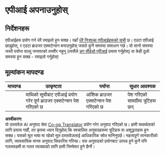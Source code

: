 <!--
CO_OP_TRANSLATOR_METADATA:
{
  "original_hash": "a0c78d1dd9d1acdbf7f52e7cc3ebe1a7",
  "translation_date": "2025-08-25T23:34:00+00:00",
  "source_file": "5-browser-extension/2-forms-browsers-local-storage/assignment.md",
  "language_code": "ne"
}
-->
# एपीआई अपनाउनुहोस्

## निर्देशनहरू

एपीआईहरू प्रयोग गर्न धेरै रमाइलो हुन सक्छ। यहाँ [धेरै निःशुल्क एपीआईहरूको सूची](https://github.com/public-apis/public-apis) छ। एउटा एपीआई छान्नुहोस्, र एउटा ब्राउजर एक्सटेन्सन बनाउनुहोस् जसले कुनै समस्या समाधान गर्छ। यो सानो समस्या जस्तै पर्याप्त पाल्तु जनावरको तस्वीर नहुनु (त्यसैले [डग सीईओ एपीआई](https://dog.ceo/dog-api/) प्रयास गर्नुहोस्) वा केही ठूलो समस्या हुन सक्छ - रमाइलो गर्नुहोस्!

## मूल्यांकन मापदण्ड

| मापदण्ड | उत्कृष्टता                                                                  | पर्याप्त                                 | सुधार आवश्यक       |
| -------- | -------------------------------------------------------------------------- | ---------------------------------------- | ----------------------- |
|          | माथिको सूचीबाट एपीआई प्रयोग गरेर पूर्ण ब्राउजर एक्सटेन्सन पेश गरिएको छ | आंशिक ब्राउजर एक्सटेन्सन पेश गरिएको छ | पेश गरिएको सामग्रीमा त्रुटिहरू छन् |

**अस्वीकरण**:  
यो दस्तावेज़ AI अनुवाद सेवा [Co-op Translator](https://github.com/Azure/co-op-translator) प्रयोग गरेर अनुवाद गरिएको छ। हामी यथार्थताको लागि प्रयास गर्छौं, तर कृपया ध्यान दिनुहोस् कि स्वचालित अनुवादहरूमा त्रुटिहरू वा अशुद्धताहरू हुन सक्छ। यसको मूल भाषा मा रहेको मूल दस्तावेज़लाई आधिकारिक स्रोत मानिनुपर्छ। महत्वपूर्ण जानकारीको लागि, व्यावसायिक मानव अनुवाद सिफारिस गरिन्छ। यस अनुवादको प्रयोगबाट उत्पन्न हुने कुनै पनि गलतफहमी वा गलत व्याख्याको लागि हामी जिम्मेवार हुने छैनौं।